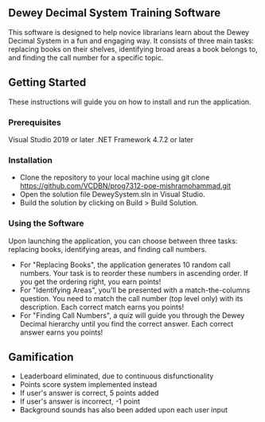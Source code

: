 ## Dewey Decimal System Training Software
This software is designed to help novice librarians learn about the Dewey Decimal System in a fun and engaging way. It consists of three main tasks: replacing books on their shelves, identifying broad areas a book belongs to, and finding the call number for a specific topic.

## Getting Started
These instructions will guide you on how to install and run the application.

### Prerequisites
Visual Studio 2019 or later
.NET Framework 4.7.2 or later

### Installation
- Clone the repository to your local machine using git clone https://github.com/VCDBN/prog7312-poe-mishramohammad.git 
- Open the solution file DeweySystem.sln in Visual Studio.
- Build the solution by clicking on Build > Build Solution.

### Using the Software
Upon launching the application, you can choose between three tasks: replacing books, identifying areas, and finding call numbers.

- For "Replacing Books", the application generates 10 random call numbers. Your task is to reorder these numbers in ascending order. If you get the ordering right, you earn points!
- For "Identifying Areas", you'll be presented with a match-the-columns question. You need to match the call number (top level only) with its description. Each correct match earns you points!
- For "Finding Call Numbers", a quiz will guide you through the Dewey Decimal hierarchy until you find the correct answer. Each correct answer earns you points!

## Gamification
- Leaderboard eliminated, due to continuous disfunctionality
- Points score system implemented instead
- If user's answer is correct, 5 points added
- If user's answer is incorrect, -1 point
- Background sounds has also been added upon each user input


